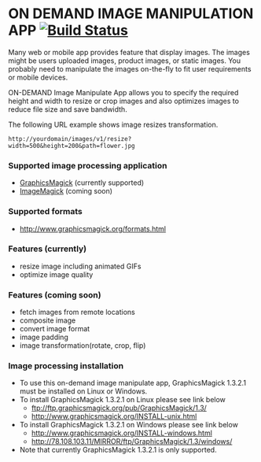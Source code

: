 # ON DEMAND IMAGE MANIPULATION APP [![Build Status](https://travis-ci.org/younggyuchun/on-demand-image-manipulation-webapp.svg?branch=master)](https://travis-ci.org/younggyuchun/on-demand-image-manipulation-webapp)
Many web or mobile app provides feature that display images. The images might be users uploaded images, product images, or static images. You probably need to manipulate the images on-the-fly to fit user requirements or mobile devices.  

ON-DEMAND Image Manipulate App allows you to specify the required height and width to resize or crop images and also optimizes images to reduce file size and save bandwidth. 

The following URL example shows image resizes transformation.
```
http://yourdomain/images/v1/resize?width=500&height=200&path=flower.jpg
```

### Supported image processing application
- [GraphicsMagick](http://www.graphicsmagick.org/) (currently supported)
- [ImageMagick](http://imagemagick.org/script/index.php) (coming soon)


### Supported formats
- http://www.graphicsmagick.org/formats.html

### Features (currently)
- resize image including animated GIFs
- optimize image quality

### Features (coming soon)
- fetch images from remote locations
- composite image
- convert image format
- image padding
- image transformation(rotate, crop, flip)

### Image processing installation
- To use this on-demand image manipulate app, GraphicsMagick 1.3.2.1 must be installed on Linux or Windows.
- To install GraphicsMagick 1.3.2.1 on Linux please see link below 
  * ftp://ftp.graphicsmagick.org/pub/GraphicsMagick/1.3/
  * http://www.graphicsmagick.org/INSTALL-unix.html
- To install GraphicsMagick 1.3.2.1 on Windows please see link below 
  * http://www.graphicsmagick.org/INSTALL-windows.html
  * http://78.108.103.11/MIRROR/ftp/GraphicsMagick/1.3/windows/
- Note that currently GraphicsMagick 1.3.2.1 is only supported.